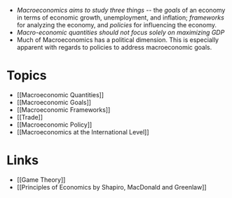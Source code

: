 * *Macroeconomics aims to study three things* -- the *goals* of an economy in terms of economic growth, unemployment, and inflation; *frameworks* for analyzing the economy, and *policies* for influencing the economy.
* *Macro-economic quantities should not focus solely on maximizing GDP* 
* Much of Macroeconomics has a political dimension. This is especially apparent with regards to policies to address macroeconomic goals.

# Topics 
* [[Macroeconomic Quantities]]
* [[Macroeconomic Goals]]
* [[Macroeconomic Frameworks]]
* [[Trade]]
* [[Macroeconomic Policy]]
* [[Macroeconomics at the International Level]]
# Links 
* [[Game Theory]] 
* [[Principles of Economics by Shapiro, MacDonald and Greenlaw]]